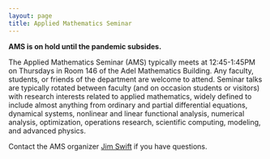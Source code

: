 ```yaml
---
layout: page
title: Applied Mathematics Seminar
---
```


**AMS is on hold until the pandemic subsides.**

The Applied Mathematics Seminar (AMS) typically meets at 12:45-1:45PM on Thursdays in Room 146 of the Adel Mathematics Building.  Any faculty, students, or friends of the department are welcome to attend. Seminar talks are typically rotated between faculty (and on occasion students or visitors) with research interests related to applied mathematics, widely defined to include almost anything from ordinary and partial differential equations, dynamical systems, nonlinear and linear functional analysis, numerical analysis, optimization, operations research, scientific computing, modeling, and advanced physics.

Contact the AMS organizer [Jim Swift](mailto:Jim.Swfit@nau.edu) if you have questions.
